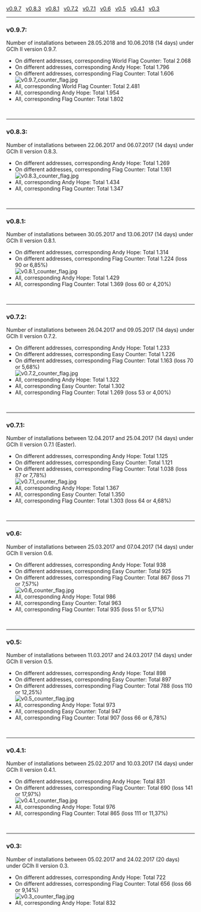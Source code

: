 <a href="#v097" title="GClh II version 0.9.7 (28.05.2018 - 10.06.2018)">v0.9.7</a> &nbsp; 
<a href="#v083" title="GClh II version 0.8.3 (22.06.2017 - 06.07.2017)">v0.8.3</a> &nbsp; 
<a href="#v081" title="GClh II version 0.8.1 (30.05.2017 - 13.06.2017)">v0.8.1</a> &nbsp; 
<a href="#v072" title="GClh II version 0.7.2 (26.04.2017 - 09.05.2017)">v0.7.2</a> &nbsp; 
<a href="#v071" title="GClh II version 0.7.1 (12.04.2017 - 25.04.2017)">v0.7.1</a> &nbsp; 
<a href="#v06" title="GClh II version 0.6 (25.03.2017 - 07.04.2017)">v0.6</a> &nbsp; 
<a href="#v05" title="GClh II version 0.5 (11.03.2017 - 24.03.2017)">v0.5</a> &nbsp; 
<a href="#v041" title="GClh II version 0.4.1 (25.02.2017 - 10.03.2017)">v0.4.1</a> &nbsp; 
<a href="#v03" title="GClh II version 0.3 (05.02.2017 - 24.02.2017)">v0.3</a> &nbsp; 

---
### v0.9.7:
Number of installations between 28.05.2018 and 10.06.2018 (14 days) under GClh II version 0.9.7.<br>
<ul><li>On different addresses, corresponding World Flag Counter: Total 2.068<br></li>
<li>On different addresses, corresponding Andy Hope: Total 1.796<br></li>
<li>On different addresses, corresponding Flag Counter: Total 1.606<br>
<img src="../images/v0.9.7_counter_flag.jpg" alt="v0.9.7_counter_flag.jpg"><br></li>
<li>All, corresponding World Flag Counter: Total 2.481<br></li>
<li>All, corresponding Andy Hope: Total 1.954<br></li>
<li>All, corresponding Flag Counter: Total 1.802<br></li></ul>
<br>

---
### v0.8.3:
Number of installations between 22.06.2017 and 06.07.2017 (14 days) under GClh II version 0.8.3.<br>
<ul><li>On different addresses, corresponding Andy Hope: Total 1.269<br></li>
<li>On different addresses, corresponding Flag Counter: Total 1.161<br>
<img src="../images/v0.8.3_counter_flag.jpg" alt="v0.8.3_counter_flag.jpg"><br></li>
<li>All, corresponding Andy Hope: Total 1.434<br></li>
<li>All, corresponding Flag Counter: Total 1.347<br></li></ul>
<br>

---
### v0.8.1:
Number of installations between 30.05.2017 and 13.06.2017 (14 days) under GClh II version 0.8.1.<br>
<ul><li>On different addresses, corresponding Andy Hope: Total 1.314<br></li>
<li>On different addresses, corresponding Flag Counter: Total 1.224 (loss 90 or 6,85%)<br>
<img src="../images/v0.8.1_counter_flag.jpg" alt="v0.8.1_counter_flag.jpg"><br></li>
<li>All, corresponding Andy Hope: Total 1.429<br></li>
<li>All, corresponding Flag Counter: Total 1.369 (loss 60 or 4,20%)<br></li></ul>
<br>

---
### v0.7.2:
Number of installations between 26.04.2017 and 09.05.2017 (14 days) under GClh II version 0.7.2.<br>
<ul><li>On different addresses, corresponding Andy Hope: Total 1.233<br></li>
<li>On different addresses, corresponding Easy Counter: Total 1.226<br></li>
<li>On different addresses, corresponding Flag Counter: Total 1.163 (loss 70 or 5,68%)<br>
<img src="../images/v0.7.2_counter_flag.jpg" alt="v0.7.2_counter_flag.jpg"><br></li>
<li>All, corresponding Andy Hope: Total 1.322<br></li>
<li>All, corresponding Easy Counter: Total 1.302<br></li>
<li>All, corresponding Flag Counter: Total 1.269 (loss 53 or 4,00%)<br></li></ul>
<br>

---
### v0.7.1:
Number of installations between 12.04.2017 and 25.04.2017 (14 days) under GClh II version 0.7.1 (Easter).<br>
<ul><li>On different addresses, corresponding Andy Hope: Total 1.125<br></li>
<li>On different addresses, corresponding Easy Counter: Total 1.121<br></li>
<li>On different addresses, corresponding Flag Counter: Total 1.038 (loss 87 or 7,78%)<br>
<img src="../images/v0.7.1_counter_flag.jpg" alt="v0.7.1_counter_flag.jpg"><br></li>
<li>All, corresponding Andy Hope: Total 1.367<br></li>
<li>All, corresponding Easy Counter: Total 1.350<br></li>
<li>All, corresponding Flag Counter: Total 1.303 (loss 64 or 4,68%)<br></li></ul>
<br>

---
### v0.6:
Number of installations between 25.03.2017 and 07.04.2017 (14 days) under GClh II version 0.6.<br>
<ul><li>On different addresses, corresponding Andy Hope: Total 938<br></li>
<li>On different addresses, corresponding Easy Counter: Total 925<br></li>
<li>On different addresses, corresponding Flag Counter: Total 867 (loss 71 or 7,57%)<br>
<img src="../images/v0.6_counter_flag.jpg" alt="v0.6_counter_flag.jpg"><br></li>
<li>All, corresponding Andy Hope: Total 986<br></li>
<li>All, corresponding Easy Counter: Total 963<br></li>
<li>All, corresponding Flag Counter: Total 935 (loss 51 or 5,17%)<br></li></ul>
<br>

---
### v0.5:
Number of installations between 11.03.2017 and 24.03.2017 (14 days) under GClh II version 0.5.<br>
<ul><li>On different addresses, corresponding Andy Hope: Total 898<br></li>
<li>On different addresses, corresponding Easy Counter: Total 897<br></li>
<li>On different addresses, corresponding Flag Counter: Total 788 (loss 110 or 12,25%)<br>
<img src="../images/v0.5_counter_flag.jpg" alt="v0.5_counter_flag.jpg"><br></li>
<li>All, corresponding Andy Hope: Total 973<br></li>
<li>All, corresponding Easy Counter: Total 947<br></li>
<li>All, corresponding Flag Counter: Total 907 (loss 66 or 6,78%)<br></li></ul>
<br>

---
### v0.4.1:
Number of installations between 25.02.2017 and 10.03.2017 (14 days) under GClh II version 0.4.1.<br>
<ul><li>On different addresses, corresponding Andy Hope: Total 831<br></li>
<li>On different addresses, corresponding Flag Counter: Total 690 (loss 141 or 17,97%)<br>
<img src="../images/v0.4.1_counter_flag.jpg" alt="v0.4.1_counter_flag.jpg"><br></li>
<li>All, corresponding Andy Hope: Total 976<br></li>
<li>All, corresponding Flag Counter: Total 865 (loss 111 or 11,37%)<br></li></ul>
<br>

---
### v0.3:
Number of installations between 05.02.2017 and 24.02.2017 (20 days) under GClh II version 0.3.<br>
<ul><li>On different addresses, corresponding Andy Hope: Total 722<br></li>
<li>On different addresses, corresponding Flag Counter: Total 656 (loss 66 or 9,14%)<br>
<img src="../images/v0.3_counter_flag.jpg" alt="v0.3_counter_flag.jpg"><br></li>
<li>All, corresponding Andy Hope: Total 832<br></li></ul>
<br>
